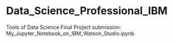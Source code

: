 # Data_Science_Professional_IBM

Tools of Data Science Final Project submission: My_Jupyter_Notebook_on_IBM_Watson_Studio.ipynb


